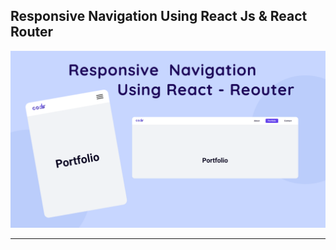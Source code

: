 ## Responsive Navigation Using React Js & React Router

![thumbnail](thumbnail.png)

------------------------
